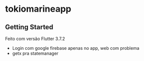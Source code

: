 # tokiomarineapp

## Getting Started

Feito com versão Flutter 3.7.2
- Login com google firebase apenas no app, web com problema
- getx pra statemanager
#